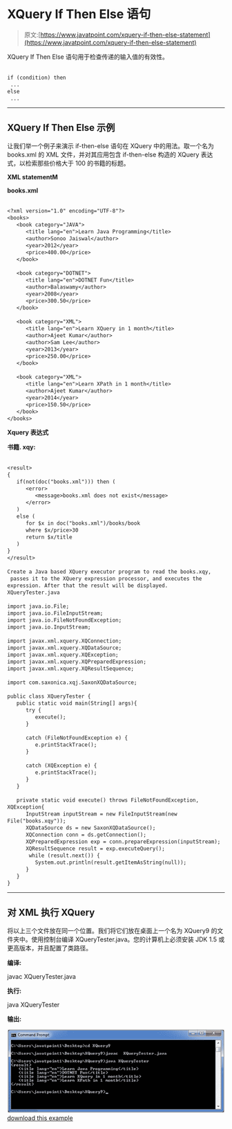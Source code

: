 # XQuery If Then Else 语句

> 原文:[https://www.javatpoint.com/xquery-if-then-else-statement](https://www.javatpoint.com/xquery-if-then-else-statement)

XQuery If Then Else 语句用于检查传递的输入值的有效性。

```

if (condition) then
 ... 
else
 ... 

```

* * *

## XQuery If Then Else 示例

让我们举一个例子来演示 if-then-else 语句在 XQuery 中的用法。取一个名为 books.xml 的 XML 文件，并对其应用包含 if-then-else 构造的 XQuery 表达式，以检索那些价格大于 100 的书籍的标题。

**XML statementM**

**books.xml**

```

<?xml version="1.0" encoding="UTF-8"?>
<books>
   <book category="JAVA">
      <title lang="en">Learn Java Programming</title>
      <author>Sonoo Jaiswal</author>
      <year>2012</year>
      <price>400.00</price>
   </book>

   <book category="DOTNET">
      <title lang="en">DOTNET Fun</title>
      <author>Balaswamy</author>
      <year>2008</year>
      <price>300.50</price>
   </book>

   <book category="XML">
      <title lang="en">Learn XQuery in 1 month</title>
      <author>Ajeet Kumar</author>
      <author>Sam Lee</author>
      <year>2013</year>
      <price>250.00</price>
   </book>

   <book category="XML">
      <title lang="en">Learn XPath in 1 month</title>
      <author>Ajeet Kumar</author>
      <year>2014</year>
      <price>150.50</price>
   </book>
</books>

```

**Xquery 表达式**

**书籍. xqy:**

```

<result>
{
   if(not(doc("books.xml"))) then (
      <error>
         <message>books.xml does not exist</message>
      </error>
   )
   else ( 
      for $x in doc("books.xml")/books/book	
      where $x/price>30
      return $x/title
   )
}
</result>

Create a Java based XQuery executor program to read the books.xqy,
 passes it to the XQuery expression processor, and executes the expression. After that the result will be displayed. 
XQueryTester.java

import java.io.File;
import java.io.FileInputStream;
import java.io.FileNotFoundException;
import java.io.InputStream;

import javax.xml.xquery.XQConnection;
import javax.xml.xquery.XQDataSource;
import javax.xml.xquery.XQException;
import javax.xml.xquery.XQPreparedExpression;
import javax.xml.xquery.XQResultSequence;

import com.saxonica.xqj.SaxonXQDataSource;

public class XQueryTester {
   public static void main(String[] args){
      try {
         execute();
      }

      catch (FileNotFoundException e) {
         e.printStackTrace();
      }

      catch (XQException e) {
         e.printStackTrace();
      }
   }

   private static void execute() throws FileNotFoundException, XQException{
      InputStream inputStream = new FileInputStream(new File("books.xqy"));
      XQDataSource ds = new SaxonXQDataSource();
      XQConnection conn = ds.getConnection();
      XQPreparedExpression exp = conn.prepareExpression(inputStream);
      XQResultSequence result = exp.executeQuery();
       while (result.next()) {
         System.out.println(result.getItemAsString(null));
      }
   }	
}

```

* * *

## 对 XML 执行 XQuery

将以上三个文件放在同一个位置。我们将它们放在桌面上一个名为 XQuery9 的文件夹中。使用控制台编译 XQueryTester.java。您的计算机上必须安装 JDK 1.5 或更高版本，并且配置了类路径。

**编译:**

javac XQueryTester.java

**执行:**

java XQueryTester

**输出:**

![XQUERY If then else statement 1](img/ceeab259c01375f385a0d34cfafb1c65.png)[download this example](https://static.javatpoint.com/xquery/src/XQuery9.zip)